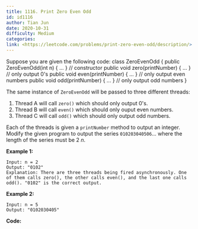 ```yaml
---
title: 1116. Print Zero Even Odd
id: id1116
author: Tian Jun
date: 2020-10-31
difficulty: Medium
categories: 
link: <https://leetcode.com/problems/print-zero-even-odd/description/>
---
```


Suppose you are given the following code:
            class ZeroEvenOdd {      public ZeroEvenOdd(int n) { ... }      // constructor      public void zero(printNumber) { ... }  // only output 0's      public void even(printNumber) { ... }  // only output even numbers      public void odd(printNumber) { ... }   // only output odd numbers    }    

The same instance of `ZeroEvenOdd` will be passed to three different threads:

  1. Thread A will call `zero()` which should only output 0's.
  2. Thread B will call `even()` which should only ouput even numbers.
  3. Thread C will call `odd()` which should only output odd numbers.

Each of the threads is given a `printNumber` method to output an integer.
Modify the given program to output the series `010203040506`... where the
length of the series must be 2 _n_.



**Example 1:**
            
	Input: n = 2    
	Output: "0102"    
	Explanation: There are three threads being fired asynchronously. One of them calls zero(), the other calls even(), and the last one calls odd(). "0102" is the correct output.    

**Example 2:**
            
	Input: n = 5    
	Output: "0102030405"    


**Code:**
